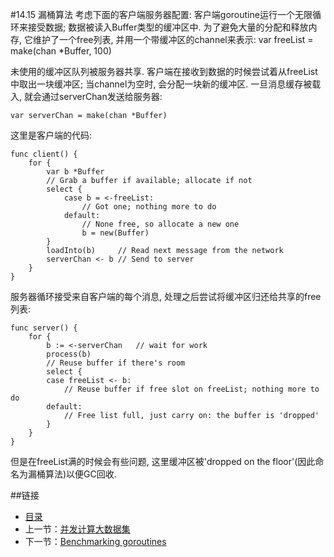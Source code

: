 #14.15 漏桶算法
考虑下面的客户端服务器配置: 客户端goroutine运行一个无限循环来接受数据; 数据被读入Buffer类型的缓冲区中. 为了避免大量的分配和释放内存, 它维护了一个free列表, 并用一个带缓冲区的channel来表示: var freeList = make(chan *Buffer, 100)

未使用的缓冲区队列被服务器共享. 客户端在接收到数据的时候尝试着从freeList中取出一块缓冲区; 当channel为空时, 会分配一块新的缓冲区. 一旦消息缓存被载入, 就会通过serverChan发送给服务器:

	var serverChan = make(chan *Buffer)

这里是客户端的代码:

	func client() {
		for {
			var b *Buffer
			// Grab a buffer if available; allocate if not
			select {
				case b = <-freeList:
					// Got one; nothing more to do
				default:
					// None free, so allocate a new one
					b = new(Buffer)
			}
			loadInto(b)		// Read next message from the network
			serverChan <- b	// Send to server
		}
	}

服务器循环接受来自客户端的每个消息, 处理之后尝试将缓冲区归还给共享的free列表:

	func server() {
		for {
			b := <-serverChan	// wait for work
			process(b)
			// Reuse buffer if there's room
			select {
			case freeList <- b:
				// Reuse buffer if free slot on freeList; nothing more to do
			default:
				// Free list full, just carry on: the buffer is 'dropped'
			}
		}
	}

但是在freeList满的时候会有些问题, 这里缓冲区被'dropped on the floor'(因此命名为漏桶算法)以便GC回收.

##链接
- [目录](directory.md)
- 上一节：[并发计算大数据集](14.14.md)
- 下一节：[Benchmarking goroutines](14.16.md)